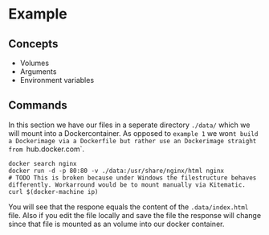 # Example

## Concepts
*  Volumes
*  Arguments
*  Environment variables


## Commands

In this section we have our files in a seperate directory `./data/` which we will mount into a Dockercontainer. As opposed to `example 1` we won`t build a Dockerimage via a Dockerfile but rather use an Dockerimage straight from `hub.docker.com`.

````
docker search nginx
docker run -d -p 80:80 -v ./data:/usr/share/nginx/html nginx
# TODO This is broken because under Windows the filestructure behaves differently. Workarround would be to mount manually via Kitematic.
curl $(docker-machine ip)
````
You will see that the respone equals the content of the `.data/index.html` file. Also if you edit the file locally and save the file the response will change since that file is mounted as an volume into our docker container.
